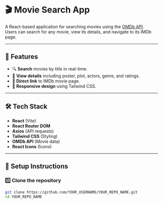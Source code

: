 # 🎬 Movie Search App

A React-based application for searching movies using the [OMDb API](https://www.omdbapi.com/).  
Users can search for any movie, view its details, and navigate to its IMDb page.

---

## 📌 Features
- 🔍 **Search** movies by title in real-time.
- 📄 **View details** including poster, plot, actors, genre, and ratings.
- 🎥 **Direct link** to IMDb movie page.
- 📱 **Responsive design** using Tailwind CSS.

---

## 🛠️ Tech Stack
- **React** (Vite)
- **React Router DOM**
- **Axios** (API requests)
- **Tailwind CSS** (Styling)
- **OMDb API** (Movie data)
- **React Icons** (Icons)

---

## 🚀 Setup Instructions

### 1️⃣ Clone the repository
```bash
git clone https://github.com/YOUR_USERNAME/YOUR_REPO_NAME.git
cd YOUR_REPO_NAME
